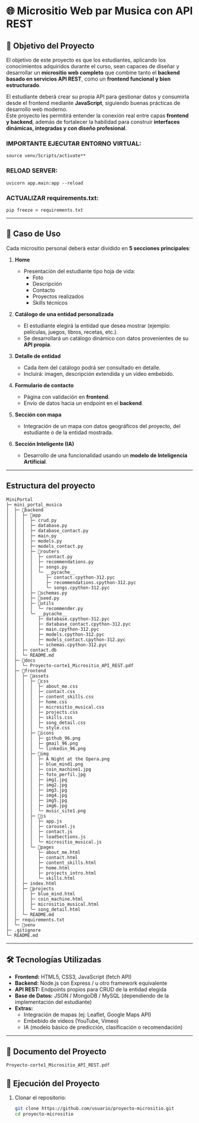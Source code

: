 # 🌐 Micrositio Web par Musica con API REST

## 🎯 Objetivo del Proyecto
El objetivo de este proyecto es que los estudiantes, aplicando los conocimientos adquiridos durante el curso, sean capaces de diseñar y desarrollar un **micrositio web completo** que combine tanto el **backend basado en servicios API REST**, como un **frontend funcional y bien estructurado**.  

El estudiante deberá crear su propia API para gestionar datos y consumirla desde el frontend mediante **JavaScript**, siguiendo buenas prácticas de desarrollo web moderno.  
Este proyecto les permitirá entender la conexión real entre capas **frontend y backend**, además de fortalecer la habilidad para construir **interfaces dinámicas, integradas y con diseño profesional**.  

### IMPORTANTE EJECUTAR ENTORNO VIRTUAL: 

``` source venv/Scripts/activate** ```

### RELOAD SERVER:

```uvicorn app.main:app --reload```

### ACTUALIZAR requirements.txt: 
```pip freeze > requirements.txt```


---

## 📂 Caso de Uso
Cada micrositio personal deberá estar dividido en **5 secciones principales**:

1. **Home**  
   - Presentación del estudiante tipo hoja de vida:  
     - Foto  
     - Descripción  
     - Contacto  
     - Proyectos realizados  
     - Skills técnicos  

2. **Catálogo de una entidad personalizada**  
   - El estudiante elegirá la entidad que desea mostrar (ejemplo: películas, juegos, libros, recetas, etc.).  
   - Se desarrollará un catálogo dinámico con datos provenientes de su **API propia**.  

3. **Detalle de entidad**  
   - Cada ítem del catálogo podrá ser consultado en detalle.  
   - Incluirá: imagen, descripción extendida y un video embebido.  

4. **Formulario de contacto**  
   - Página con validación en **frontend**.  
   - Envío de datos hacia un endpoint en el **backend**.  

5. **Sección con mapa**  
   - Integración de un mapa con datos geográficos del proyecto, del estudiante o de la entidad mostrada.  

6. **Sección Inteligente (IA)**  
   - Desarrollo de una funcionalidad usando un **modelo de Inteligencia Artificial**.  

---

## Estructura del proyecto
```
MiniPortal
├─ mini_portal_musica
│  ├─ 📂backend
│  │  ├─ 📂app
│  │  │  ├─ crud.py
│  │  │  ├─ database.py
│  │  │  ├─ database_contact.py
│  │  │  ├─ main.py
│  │  │  ├─ models.py
│  │  │  ├─ models_contact.py
│  │  │  ├─ 📂routers
│  │  │  │  ├─ contact.py
│  │  │  │  ├─ recommendations.py
│  │  │  │  ├─ songs.py
│  │  │  │  └─ __pycache__
│  │  │  │     ├─ contact.cpython-312.pyc
│  │  │  │     ├─ recommendations.cpython-312.pyc
│  │  │  │     └─ songs.cpython-312.pyc
│  │  │  ├─ 📂schemas.py
│  │  │  ├─ 📂seed.py
│  │  │  ├─ 📂utils
│  │  │  │  └─ recommender.py
│  │  │  └─ __pycache__
│  │  │     ├─ database.cpython-312.pyc
│  │  │     ├─ database_contact.cpython-312.pyc
│  │  │     ├─ main.cpython-312.pyc
│  │  │     ├─ models.cpython-312.pyc
│  │  │     ├─ models_contact.cpython-312.pyc
│  │  │     └─ schemas.cpython-312.pyc
│  │  ├─ contact.db
│  │  └─ README.md
│  ├─ 📂docs
│  │  └─ Proyecto-corte1_Micrositio_API_REST.pdf
│  ├─ 📂frontend
│  │  ├─ 📂assets
│  │  │  ├─ 📂css
│  │  │  │  ├─ about_me.css
│  │  │  │  ├─ contact.css
│  │  │  │  ├─ content_skills.css
│  │  │  │  ├─ home.css
│  │  │  │  ├─ micrositio_musical.css
│  │  │  │  ├─ projects.css
│  │  │  │  ├─ skills.css
│  │  │  │  ├─ song_detail.css
│  │  │  │  └─ style.css
│  │  │  ├─ 📂icons
│  │  │  │  ├─ github_96.png
│  │  │  │  ├─ gmail_96.png
│  │  │  │  └─ linkedin_96.png
│  │  │  ├─ 📂img
│  │  │  │  ├─ A Night at the Opera.png
│  │  │  │  ├─ blue_mind1.png
│  │  │  │  ├─ coin_machine1.jpg
│  │  │  │  ├─ foto_perfil.jpg
│  │  │  │  ├─ img1.jpg
│  │  │  │  ├─ img2.jpg
│  │  │  │  ├─ img3.jpg
│  │  │  │  ├─ img4.jpg
│  │  │  │  ├─ img5.jpg
│  │  │  │  ├─ img6.jpg
│  │  │  │  └─ music_site1.png
│  │  │  ├─ 📂js
│  │  │  │  ├─ app.js
│  │  │  │  ├─ carousel.js
│  │  │  │  ├─ contact.js
│  │  │  │  ├─ loadSections.js
│  │  │  │  └─ micrositio_musical.js
│  │  │  └─ 📂pages
│  │  │     ├─ about_me.html
│  │  │     ├─ contact.html
│  │  │     ├─ content_skills.html
│  │  │     ├─ home.html
│  │  │     ├─ projects_intro.html
│  │  │     └─ skills.html
│  │  ├─ index.html
│  │  ├─ 📂projects
│  │  │  ├─ blue_mind.html
│  │  │  ├─ coin_machine.html
│  │  │  ├─ micrositio_musical.html
│  │  │  └─ song_detail.html
│  │  └─ README.md
│  ├─ requirements.txt
│  └─ 📂venv
├─ .gitignore
└─ README.md

```

---

## 🛠️ Tecnologías Utilizadas
- **Frontend:** HTML5, CSS3, JavaScript (fetch API)  
- **Backend:** Node.js con Express / u otro framework equivalente  
- **API REST:** Endpoints propios para CRUD de la entidad elegida  
- **Base de Datos:** JSON / MongoDB / MySQL (dependiendo de la implementación del estudiante)  
- **Extras:**  
  - Integración de mapas (ej: Leaflet, Google Maps API)  
  - Embebido de videos (YouTube, Vimeo)  
  - IA (modelo básico de predicción, clasificación o recomendación)  

---

## 📑 Documento del Proyecto
`Proyecto-corte1_Micrositio_API_REST.pdf`  

## 🚀 Ejecución del Proyecto

1. Clonar el repositorio:  
   ```bash
   git clone https://github.com/usuario/proyecto-micrositio.git
   cd proyecto-micrositio

